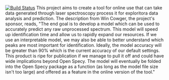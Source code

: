 [![Build Status](https://app.travis-ci.com/sujith15/OpenSpecy_project_21.svg?branch=master)](https://app.travis-ci.com/sujith15/OpenSpecy_project_21)
This project aims to create a tool for online use that can take data generated through laser spectroscopy process it for exploritora data analysis and prediction. The description from Win Cowger, the project's sponsor, reads,
"The end goal is to develop a model which can be used to accurately predict any raw unprocessed spectrum. This model will speed up identification time and allow us to rapidly expand our resources. If we use an interpretable model, we may also be able to better understand which peaks are most important for identification. Ideally, the model accuracy will be greater than 90% which is the current accuracy of our default settings. This product is ripe for publication if we manage to pull it off and could have wide implications beyond Open Specy. The model will eventually be folded into the Open Specy package as a function (as long as the model file size isn't too large) and offered as a feature in the online version of the tool."
